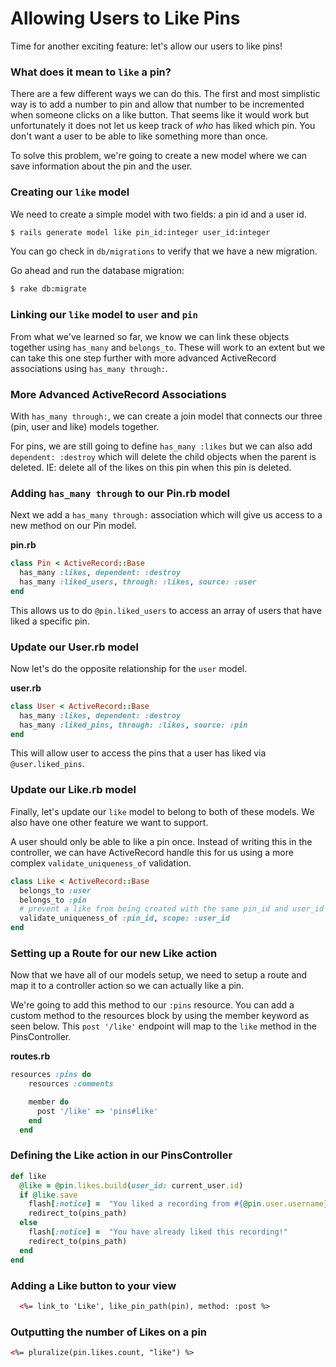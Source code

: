 # Allowing Users to Like Pins

Time for another exciting feature: let's allow our users to like pins!

### What does it mean to `like` a pin?

There are a few different ways we can do this. The first and most simplistic way is to add a number to pin and allow that number to be incremented when someone clicks on a like button. That seems like it would work but unfortunately it does not let us keep track of _who_ has liked which pin. You don't want a user to be able to like something more than once.

To solve this problem, we're going to create a new model where we can save information about the pin and the user.

### Creating our `like` model

We need to create a simple model with two fields: a pin id and a user id.

```bash
$ rails generate model like pin_id:integer user_id:integer
```

You can go check in `db/migrations` to verify that we have a new migration.

Go ahead and run the database migration:

```bash
$ rake db:migrate
```

### Linking our `like` model to `user` and `pin`

From what we've learned so far, we know we can link these objects together using `has_many` and `belongs_to`. These will work to an extent but we can take this one step further with more advanced ActiveRecord associations using `has_many through:`.

### More Advanced ActiveRecord Associations

With `has_many through:`, we can create a join model that connects our three (pin, user and like) models together.

For pins, we are still going to define `has_many :likes` but we can also add `dependent: :destroy` which will delete the child objects when the parent is deleted. IE: delete all of the likes on this pin when this pin is deleted.

### Adding `has_many through` to our Pin.rb model

Next we add a `has_many through:` association which will give us access to a new method on our Pin model.

**pin.rb**
```ruby
class Pin < ActiveRecord::Base
  has_many :likes, dependent: :destroy
  has_many :liked_users, through: :likes, source: :user
end
```

This allows us to do `@pin.liked_users` to access an array of users that have liked a specific pin.

### Update our User.rb model

Now let's do the opposite relationship for the `user` model.

**user.rb**
```ruby
class User < ActiveRecord::Base
  has_many :likes, dependent: :destroy
  has_many :liked_pins, through: :likes, source: :pin
end
```

This will allow user to access the pins that a user has liked via `@user.liked_pins`.


### Update our Like.rb model

Finally, let's update our `like` model to belong to both of these models. We also have one other feature we want to support.

A user should only be able to like a pin once. Instead of writing this in the controller, we can have ActiveRecord handle this for us using a more complex `validate_uniqueness_of` validation.

```ruby
class Like < ActiveRecord::Base
  belongs_to :user
  belongs_to :pin
  # prevent a like from being created with the same pin_id and user_id
  validate_uniqueness_of :pin_id, scope: :user_id
end
```

### Setting up a Route for our new Like action

Now that we have all of our models setup, we need to setup a route and map it to a controller action so we can actually like a pin.

We're going to add this method to our `:pins` resource. You can add a custom method to the resources block by using the member keyword as seen below. This `post '/like'` endpoint will map to the `like` method in the PinsController.

**routes.rb**
```ruby
resources :pins do
    resources :comments

    member do
      post '/like' => 'pins#like'
    end
  end
```

### Defining the Like action in our PinsController

```ruby
def like
  @like = @pin.likes.build(user_id: current_user.id)
  if @like.save
    flash[:notice] =  "You liked a recording from #{@pin.user.username}!"
    redirect_to(pins_path)
  else
    flash[:notice] =  "You have already liked this recording!"
    redirect_to(pins_path)
  end
end
```


### Adding a Like button to your view

```html
  <%= link_to 'Like', like_pin_path(pin), method: :post %>
```

### Outputting the number of Likes on a pin

```html
<%= pluralize(pin.likes.count, "like") %>
```
